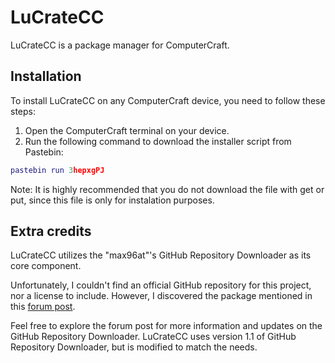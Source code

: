 # LuCrateCC

LuCrateCC is a package manager for ComputerCraft.

## Installation

To install LuCrateCC on any ComputerCraft device, you need to follow these steps:

1. Open the ComputerCraft terminal on your device.
2. Run the following command to download the installer script from Pastebin:

```lua
pastebin run 3hepxgPJ
```

Note: It is highly recommended that you do not download the file with get or put, 
since this file is only for instalation purposes.

## Extra credits

LuCrateCC utilizes the "max96at"'s GitHub Repository Downloader as its core component.

Unfortunately, I couldn't find an official GitHub repository for this project, nor a license to include. 
However, I discovered the package mentioned in this [forum post](https://www.computercraft.info/forums2/index.php?/topic/4072-github-repository-downloader/).

Feel free to explore the forum post for more information and updates on the GitHub Repository Downloader.
LuCrateCC uses version 1.1 of GitHub Repository Downloader, but is modified to match the needs.
